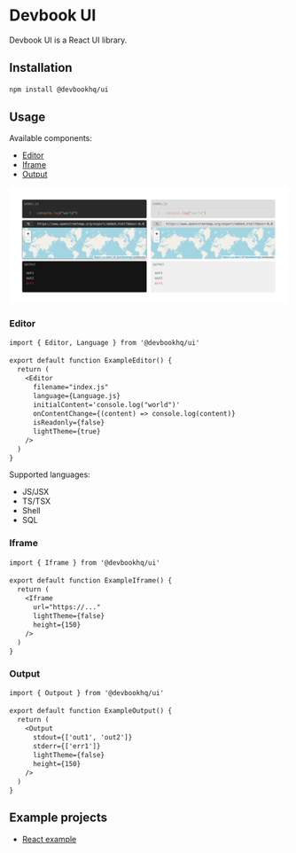 # Devbook UI
Devbook UI is a React UI library.

## Installation
```sh
npm install @devbookhq/ui
```

## Usage
Available components:
- [Editor](#editor)
- [Iframe](#iframe)
- [Output](#output)

![example](examples/example.png)

### Editor
```tsx
import { Editor, Language } from '@devbookhq/ui'

export default function ExampleEditor() {
  return (
    <Editor
      filename="index.js"
      language={Language.js}
      initialContent='console.log("world")'
      onContentChange={(content) => console.log(content)}
      isReadonly={false}
      lightTheme={true}
    />
  )
}
```

Supported languages:
* JS/JSX
* TS/TSX
* Shell
* SQL

### Iframe
```tsx
import { Iframe } from '@devbookhq/ui'

export default function ExampleIframe() {
  return (
    <Iframe
      url="https://..."
      lightTheme={false}
      height={150}
    />
  )
}
```

### Output
```tsx
import { Outpout } from '@devbookhq/ui'

export default function ExampleOutput() {
  return (
    <Output
      stdout={['out1', 'out2']}
      stderr={['err1']}
      lightTheme={false}
      height={150}
    />
  )
}
```

## Example projects
* [React example](examples/react-app)
